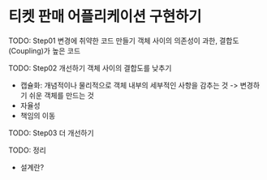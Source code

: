 # 티켓 판매 어플리케이션 구현하기

TODO: Step01    변경에 취약한 코드 만들기
객체 사이의 의존성이 과한, 결합도(Coupling)가 높은 코드

TODO: Step02    개선하기
객체 사이의 결합도를 낮추기
- 캡슐화: 개념적이나 물리적으로 객체 내부의 세부적인 사항을 감추는 것
    -> 변경하기 쉬운 객체를 만드는 것
- 자율성
- 책임의 이동


TODO: Step03    더 개선하기

TODO: 정리
- 설계란?
